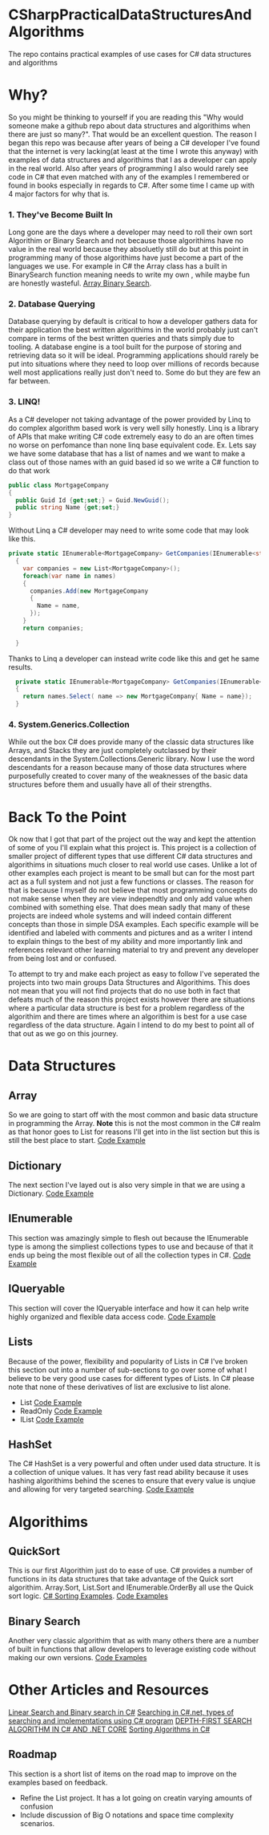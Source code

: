 # CSharpPracticalDataStructuresAndAlgorithms
The repo contains practical examples of use cases for C# data structures and algorithms 

# Why?
So you might be thinking to yourself if you are reading this "Why would someone make a github repo about data structures and algorithims when there are just so many?". That would be an excellent question. The reason I began this repo was because after years of being a C# developer I've found that the internet is very lacking(at least at the time I wrote this anyway) with examples of data structures and algorithims that I as a developer can apply in the real world. Also after years of programming I also would rarely see code in C# that even matched with any of the examples I remembered or found in books especially in regards to C#. After some time I came up with 4 major factors for why that is. 
### 1. They've Become Built In
Long gone are the days where a developer may need to roll their own sort Algorithim or Binary Search and not because those algorithims have no value in the real world because they absoluetly still do but at this point in programming many of those algorithims have just become a part of the languages we use. For example in C# the Array class has a built in BinarySearch function meaning needs to write my own , while maybe fun are honestly wasteful. [Array Binary Search](https://docs.microsoft.com/en-us/dotnet/api/system.array.binarysearch?view=net-6.0). 
### 2. Database Querying
Database querying by default is critical to how a developer gathers data for their application the best written algorithims in the world probably just can't compare in terms of the best written queries and thats simply due to tooling. A database engine is a tool built for the purpose of storing and retrieving data so it will be ideal. Programming applications should rarely be put into situations where they need to loop over millions of records because well most applications really just don't need to. Some do but they are few an far between.
### 3. LINQ!
As a C# developer not taking advantage of the power provided by Linq to do complex algorithm based work is very well silly honestly. Linq is a library of APIs that make writing C# code extremely easy to do an are often times no worse on perfomance than none linq base equivalent code.
Ex. Lets say we have some database that has a list of names and we want to make a class out of those names with an guid based id so we write a C# function to do that work
```C#
public class MortgageCompany
{
  public Guid Id {get;set;} = Guid.NewGuid();
  public string Name {get;set;}
}
``` 
Without Linq a C# developer may need to write some code that may look like this.
```C#
private static IEnumerable<MortgageCompany> GetCompanies(IEnumerable<string> names)
  {
    var companies = new List<MortgageCompany>();
    foreach(var name in names)
    {
      companies.Add(new MortgageCompany
      {
        Name = name,
      });
    }
    return companies;
   
  }
```
Thanks to Linq a developer can instead write code like this and get he same results.
```C#
  private static IEnumerable<MortgageCompany> GetCompanies(IEnumerable<string> names)
  {
    return names.Select( name => new MortgageCompany{ Name = name});
  }
```
### 4. System.Generics.Collection

While out the box C# does provide many of the classic data structures like Arrays, and Stacks they are just completely outclassed by their descendants in the System.Collections.Generic library. Now I use the word descendants for a reason because many of those data structures where purposefully created to cover many of the weaknesses of the basic data structures before them and usually have all of their strengths. 

# Back To the Point
 Ok now that I got that part of the project out the way and kept the attention of some of you I'll explain what this project is. This project is a collection of smaller project of different types that use different C# data structures and algorithims in situations much closer to real world use cases. Unlike a lot of other examples each project is meant to be small but can for the most part act as a full system and not just a few functions or classes. The reason for that is because I myself do not believe that most programming concepts do not make sense when they are view independtly and only add value when combined with something else. That does mean sadly that many of these projects are indeed whole systems and will indeed contain different concepts than those in simple DSA examples. Each specific example will be identified and labeled with comments and pictures and as a writer I intend to explain things to the best of my ability and more importantly link and references relevant other learning material to try and prevent any developer from being lost and or confused.

 To attempt to try and make each project as easy to follow I've seperated the projects into two main groups Data Structures and Algorithims. This does not mean that you will not find projects that do no use both in fact that defeats much of the reason this project exists however there are situations where a particular data structure is best for a problem regardless of the algorithim and there are times where an algorithim is best for a use case regardless of the data structure. Again I intend to do my best to point all of that out as we go on this journey.
 # Data Structures
 
 ## Array
 So we are going to start off with the most common and basic data structure in programming the Array. **Note** this is not the most common in the C# realm as that honor goes to List for reasons I'll get into in the list section but this is still the best place to start.
[Code Example](src/DataStructures/Array)

 ## Dictionary
 The next section I've layed out is also very simple in that we are using a Dictionary.
 [Code Example](src/DataStructures/Dictionary/)

 ## IEnumerable
 This section was amazingly simple to flesh out because the IEnumerable type is among the simpliest collections types to use and because of that it ends up being the most flexible out of all the collection types in C#.
 [Code Example](src/DataStructures/Enumerable/)

 ## IQueryable
 This section will cover the IQueryable interface and how it can help write highly organized and flexible data access code.
 [Code Example](src/DataStructures/Queryable/)

 ## Lists
 Because of the power, flexibility and popularity of Lists in C# I've broken this section out into a number of sub-sections to go over some of what I believe to be very good use cases for different types of Lists. In C# please note that none of these derivatives of list are exclusive to list alone.
 * List [Code Example](src/DataStructures/Lists/List/SecretaryOfStateQue)
 * ReadOnly [Code Example](src/DataStructures/Lists/ReadOnly/CourseRegistration)
 * IList [Code Example](src/DataStructures/Lists/IList)

 ## HashSet
 The C# HashSet is a very powerful and often under used data structure. It is a collection of unique values. It has very fast read ability because it uses hashing algorithims behind the scenes to ensure that every value is unqiue and allowing for very targeted searching. 
 [Code Example](src/DataStructures/HashSet)
 

 # Algorithims
 ## QuickSort
 This is our first Algorithim just do to ease of use. C# provides a number of functions in its data structures that take advantage of the Quick sort algorithim. Array.Sort, List.Sort and IEnumerable.OrderBy all use the Quick sort logic.
 [C# Sorting Examples](https://www.geeksforgeeks.org/different-ways-to-sort-an-array-in-descending-order-in-c-sharp/).
 [Code Examples](src/Algorithms/QuickSort/)
 ## Binary Search
 Another very classic algorithim that as with many others there are a number of built in functions that allow developers to leverage existing code without making our own versions.
 [Code Examples](src/Algorithms/BinarySearch)

 # Other Articles and Resources
 [Linear Search and Binary search in C#](https://www.programmingempire.com/linear-search-and-binary-search-in-c/)
 [Searching in C#.net, types of searching and implementations using C# program](https://www.includehelp.com/dot-net/searching-in-c-sharp-net-types-of-searching-and-implementations-using-c-sharp-program.aspx)
 [DEPTH-FIRST SEARCH ALGORITHM IN C# AND .NET CORE](https://www.koderdojo.com/blog/depth-first-search-algorithm-in-csharp-and-net-core)
 [Sorting Algorithms in C#](https://code-maze.com/sorting-algorithms-csharp/)

 ## Roadmap
 This section is a short list of items on the road map to improve on the examples based on feedback.
 * Refine the List project. It has a lot going on creatin varying amounts of confusion
 * Include discussion of Big O notations and space time complexity scenarios.